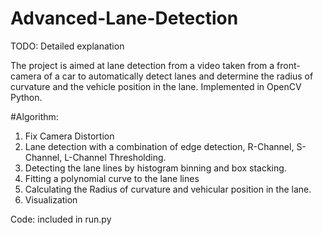 # Advanced-Lane-Detection

TODO: Detailed explanation

The project is aimed at lane detection from a video taken from a front-camera of a car to automatically detect lanes and determine the radius of curvature and the vehicle position in the lane. Implemented in OpenCV Python.

#Algorithm:
1) Fix Camera Distortion
2) Lane detection with a combination of edge detection, R-Channel, S-Channel, L-Channel Thresholding.
3) Detecting the lane lines by histogram binning and box stacking.
4) Fitting a polynomial curve to the lane lines
5) Calculating the Radius of curvature and vehicular position in the lane.
6) Visualization

Code: included in run.py
